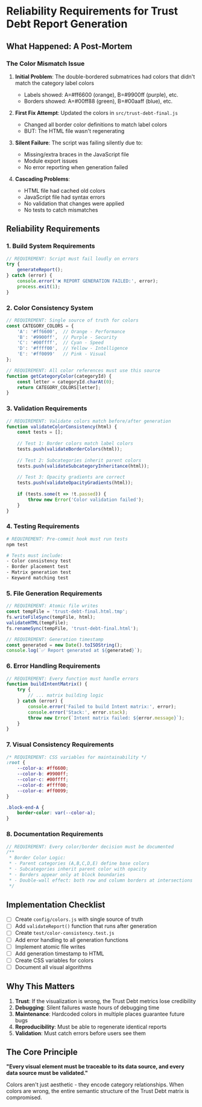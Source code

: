 # Reliability Requirements for Trust Debt Report Generation

## What Happened: A Post-Mortem

### The Color Mismatch Issue

1. **Initial Problem**: The double-bordered submatrices had colors that didn't match the category label colors
   - Labels showed: A=#ff6600 (orange), B=#9900ff (purple), etc.
   - Borders showed: A=#00ff88 (green), B=#00aaff (blue), etc.

2. **First Fix Attempt**: Updated the colors in `src/trust-debt-final.js`
   - Changed all border color definitions to match label colors
   - BUT: The HTML file wasn't regenerating

3. **Silent Failure**: The script was failing silently due to:
   - Missing/extra braces in the JavaScript file
   - Module export issues
   - No error reporting when generation failed

4. **Cascading Problems**:
   - HTML file had cached old colors
   - JavaScript file had syntax errors
   - No validation that changes were applied
   - No tests to catch mismatches

## Reliability Requirements

### 1. Build System Requirements

```javascript
// REQUIREMENT: Script must fail loudly on errors
try {
    generateReport();
} catch (error) {
    console.error('❌ REPORT GENERATION FAILED:', error);
    process.exit(1);
}
```

### 2. Color Consistency System

```javascript
// REQUIREMENT: Single source of truth for colors
const CATEGORY_COLORS = {
    'A': '#ff6600',  // Orange - Performance
    'B': '#9900ff',  // Purple - Security  
    'C': '#00ffff',  // Cyan - Speed
    'D': '#ffff00',  // Yellow - Intelligence
    'E': '#ff0099'   // Pink - Visual
};

// REQUIREMENT: All color references must use this source
function getCategoryColor(categoryId) {
    const letter = categoryId.charAt(0);
    return CATEGORY_COLORS[letter];
}
```

### 3. Validation Requirements

```javascript
// REQUIREMENT: Validate colors match before/after generation
function validateColorConsistency(html) {
    const tests = [];
    
    // Test 1: Border colors match label colors
    tests.push(validateBorderColors(html));
    
    // Test 2: Subcategories inherit parent colors
    tests.push(validateSubcategoryInheritance(html));
    
    // Test 3: Opacity gradients are correct
    tests.push(validateOpacityGradients(html));
    
    if (tests.some(t => !t.passed)) {
        throw new Error('Color validation failed');
    }
}
```

### 4. Testing Requirements

```bash
# REQUIREMENT: Pre-commit hook must run tests
npm test

# Tests must include:
- Color consistency test
- Border placement test  
- Matrix generation test
- Keyword matching test
```

### 5. File Generation Requirements

```javascript
// REQUIREMENT: Atomic file writes
const tempFile = 'trust-debt-final.html.tmp';
fs.writeFileSync(tempFile, html);
validateHTML(tempFile);
fs.renameSync(tempFile, 'trust-debt-final.html');

// REQUIREMENT: Generation timestamp
const generated = new Date().toISOString();
console.log(`✅ Report generated at ${generated}`);
```

### 6. Error Handling Requirements

```javascript
// REQUIREMENT: Every function must handle errors
function buildIntentMatrix() {
    try {
        // ... matrix building logic
    } catch (error) {
        console.error('Failed to build Intent matrix:', error);
        console.error('Stack:', error.stack);
        throw new Error(`Intent matrix failed: ${error.message}`);
    }
}
```

### 7. Visual Consistency Requirements

```css
/* REQUIREMENT: CSS variables for maintainability */
:root {
    --color-a: #ff6600;
    --color-b: #9900ff;
    --color-c: #00ffff;
    --color-d: #ffff00;
    --color-e: #ff0099;
}

.block-end-A { 
    border-color: var(--color-a);
}
```

### 8. Documentation Requirements

```javascript
// REQUIREMENT: Every color/border decision must be documented
/**
 * Border Color Logic:
 * - Parent categories (A,B,C,D,E) define base colors
 * - Subcategories inherit parent color with opacity
 * - Borders appear only at block boundaries
 * - Double-wall effect: both row and column borders at intersections
 */
```

## Implementation Checklist

- [ ] Create `config/colors.js` with single source of truth
- [ ] Add `validateReport()` function that runs after generation
- [ ] Create `test/color-consistency.test.js` 
- [ ] Add error handling to all generation functions
- [ ] Implement atomic file writes
- [ ] Add generation timestamp to HTML
- [ ] Create CSS variables for colors
- [ ] Document all visual algorithms

## Why This Matters

1. **Trust**: If the visualization is wrong, the Trust Debt metrics lose credibility
2. **Debugging**: Silent failures waste hours of debugging time
3. **Maintenance**: Hardcoded colors in multiple places guarantee future bugs
4. **Reproducibility**: Must be able to regenerate identical reports
5. **Validation**: Must catch errors before users see them

## The Core Principle

**"Every visual element must be traceable to its data source, and every data source must be validated."**

Colors aren't just aesthetic - they encode category relationships. When colors are wrong, the entire semantic structure of the Trust Debt matrix is compromised.